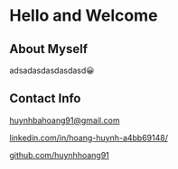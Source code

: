 # Hello and Welcome
## About Myself
adsadasdasdasdasd:grinning:
## Contact Info
[huynhbahoang91@gmail.com](huynhbahoang91@gmail.com)

[linkedin.com/in/hoang-huynh-a4bb69148/](https://www.linkedin.com/in/hoang-huynh-a4bb69148/)

[github.com/huynhhoang91](https://github.com/huynhhoang91)

